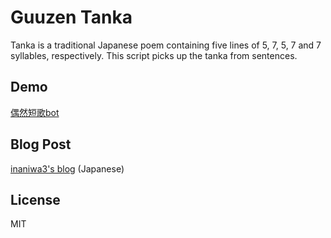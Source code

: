 # Guuzen Tanka

Tanka is a traditional Japanese poem containing five lines of 5, 7, 5, 7 and 7 syllables, respectively. This script picks up the tanka from sentences.

## Demo

[偶然短歌bot](https://twitter.com/g57577 "偶然短歌bot")

## Blog Post

[inaniwa3's blog](http://inaniwa3.hatenablog.com/entry/2015/01/01/152927 "inaniwa3's blog") (Japanese)

## License

MIT
